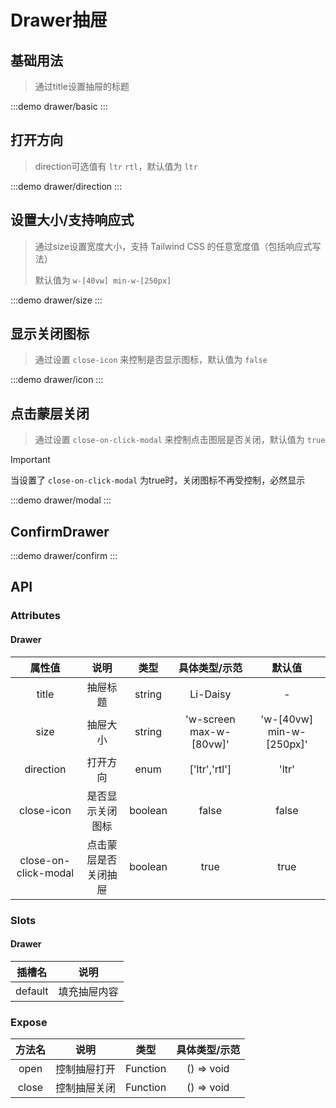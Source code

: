 # Drawer抽屉

## 基础用法
> 通过title设置抽屉的标题

:::demo drawer/basic
:::

## 打开方向 
>  direction可选值有 `ltr` `rtl`，默认值为 `ltr`

:::demo drawer/direction
:::

## 设置大小/支持响应式
> 通过size设置宽度大小，支持 Tailwind CSS 的任意宽度值（包括响应式写法）
> >
> 默认值为 `w-[40vw] min-w-[250px]` 


:::demo drawer/size
:::

## 显示关闭图标

>通过设置 `close-icon` 来控制是否显示图标，默认值为 `false`

:::demo drawer/icon
:::


## 点击蒙层关闭
>通过设置 `close-on-click-modal` 来控制点击图层是否关闭，默认值为 `true`


> [!IMPORTANT]
> 当设置了 `close-on-click-modal` 为true时，关闭图标不再受控制，必然显示

:::demo drawer/modal
:::


## ConfirmDrawer
:::demo drawer/confirm
:::


## API

### Attributes

#### Drawer
|        属性值        |         说明         |  类型   |      具体类型/示范      |          默认值          |
| :------------------: | :------------------: | :-----: | :---------------------: | :----------------------: |
|        title         |       抽屉标题       | string  |        Li-Daisy         |            -             |
|         size         |       抽屉大小       | string  | 'w-screen max-w-[80vw]' | 'w-[40vw] min-w-[250px]' |
|      direction       |       打开方向       |  enum   |      ['ltr','rtl']      |          'ltr'           |
|      close-icon      |   是否显示关闭图标   | boolean |          false          |          false           |
| close-on-click-modal | 点击蒙层是否关闭抽屉 | boolean |          true           |           true           |

### Slots

#### Drawer
| 插槽名  |     说明     |
| :-----: | :----------: |
| default | 填充抽屉内容 |

### Expose
| 方法名 |     说明     |   类型   | 具体类型/示范 |
| :----: | :----------: | :------: | :-----------: |
|  open  | 控制抽屉打开 | Function |  () => void   |
| close  | 控制抽屉关闭 | Function |  () => void   |